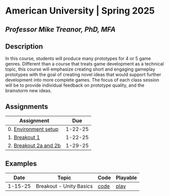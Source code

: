 # American University | Spring 2025
## *Professor Mike Treanor, PhD, MFA*

## Description
In this course, students will produce many prototypes for 4 or 5 game genres. Different than a course that treats game development as a technical topic, this course will emphasize creating short and engaging gameplay prototypes with the goal of creating novel ideas that would support further development into more complete games. The focus of each class session will be to provide individual feedback on prototype quality, and the brainstorm new ideas.

## Assignments

| Assignment | Due |
| --- | --- |
| 0. [Environment setup](./assignments/setup.html) | 1-22-25 |
| 1. [Breakout 1](https://mtreanor.com/game615-spring2025/assignments/breakout.html#breakout-1) | 1-22-25 |
| 2. [Breakout 2a and 2b](https://mtreanor.com/game615-spring2025/assignments/breakout.html#breakout-2a-and-breakout-2b) | 1-29-25 |

## Examples

| Date | Topic | Code | Playable |
| --- | --- | --- | --- |
| 1-15-25 | Breakout - Unity Basics | [code](https://github.com/mtreanor/game615-spring2025/tree/main/examples/breakout) | [play](./prototypes/breakout/) |